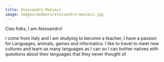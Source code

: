 ```yaml
---
title: Alessandro Maniaci
image: images/members/alessandro-maniaci.jpg
---
```

Ciao folks, I am Alessandro!

I come from Italy and I am studying to become a teacher, I have a passion for Languages, animals, games and informatics. I like to travel to meet new cultures and learn as many languages as I can so I can bother natives with questions about their languages that they never thought of.
